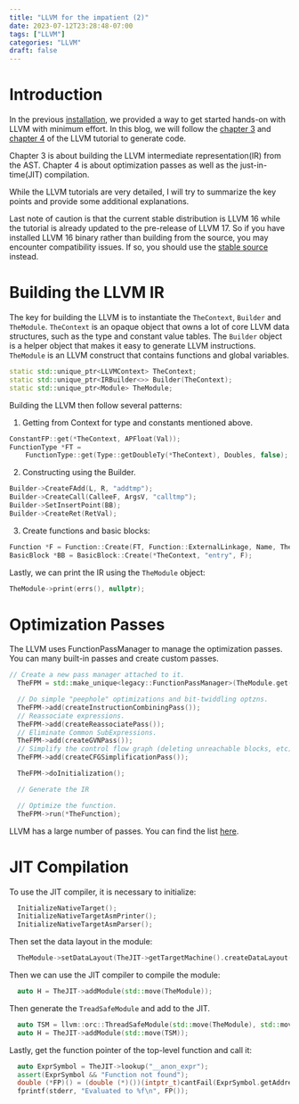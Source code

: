 ```yaml
---
title: "LLVM for the impatient (2)"
date: 2023-07-12T23:28:48-07:00
tags: ["LLVM"]
categories: "LLVM"
draft: false
---
```


# Introduction

In the previous [installation](/posts/llvm-for-the-impatient-1/), we provided a way to get started hands-on with LLVM with minimum effort. In this blog, we will follow the [chapter 3](https://llvm.org/docs/tutorial/MyFirstLanguageFrontend/LangImpl03.html) and [chapter 4](https://llvm.org/docs/tutorial/MyFirstLanguageFrontend/LangImpl04.html) of the LLVM tutorial to generate code.

Chapter 3 is about building the LLVM intermediate representation(IR) from the AST. Chapter 4 is about optimization passes as well as the just-in-time(JIT) compilation.

While the LLVM tutorials are very detailed, I will try to summarize the key points and provide some additional explanations.

Last note of caution is that the current stable distribution is LLVM 16 while the tutorial is already updated to the pre-release of LLVM 17. So if you have installed LLVM 16 binary rather than building from the source, you may encounter compatibility issues. If so, you should
use the [stable source](https://github.com/llvm/llvm-project/tree/release/16.x/llvm/examples/Kaleidoscope) instead.

# Building the LLVM IR

The key for building the LLVM is to instantiate the `TheContext`, `Builder` and `TheModule`. `TheContext` is an opaque object that owns a lot of core LLVM data structures, such as the type and constant value tables. The `Builder` object is a helper object that makes it easy to generate LLVM instructions. `TheModule` is an LLVM construct that contains functions and global variables.


```cpp
static std::unique_ptr<LLVMContext> TheContext;
static std::unique_ptr<IRBuilder<>> Builder(TheContext);
static std::unique_ptr<Module> TheModule;
```

Building the LLVM then follow several patterns:

1. Getting from Context for type and constants mentioned above.
```cpp
ConstantFP::get(*TheContext, APFloat(Val));
FunctionType *FT =
    FunctionType::get(Type::getDoubleTy(*TheContext), Doubles, false);
```
2. Constructing using the Builder.
```cpp
Builder->CreateFAdd(L, R, "addtmp");
Builder->CreateCall(CalleeF, ArgsV, "calltmp");
Builder->SetInsertPoint(BB);
Builder->CreateRet(RetVal);
```
3. Create functions and basic blocks:
```cpp
Function *F = Function::Create(FT, Function::ExternalLinkage, Name, TheModule.get());
BasicBlock *BB = BasicBlock::Create(*TheContext, "entry", F);
```

Lastly, we can print the IR using the `TheModule` object:
```cpp
TheModule->print(errs(), nullptr);
```

# Optimization Passes

The LLVM uses FunctionPassManager to manage the optimization passes. You can many built-in passes and create custom passes.
```cpp
// Create a new pass manager attached to it.
  TheFPM = std::make_unique<legacy::FunctionPassManager>(TheModule.get());

  // Do simple "peephole" optimizations and bit-twiddling optzns.
  TheFPM->add(createInstructionCombiningPass());
  // Reassociate expressions.
  TheFPM->add(createReassociatePass());
  // Eliminate Common SubExpressions.
  TheFPM->add(createGVNPass());
  // Simplify the control flow graph (deleting unreachable blocks, etc).
  TheFPM->add(createCFGSimplificationPass());

  TheFPM->doInitialization();

  // Generate the IR

  // Optimize the function.
  TheFPM->run(*TheFunction);
  ```

LLVM has a large number of passes. You can find the list [here](https://llvm.org/docs/Passes.html).

# JIT Compilation

To use the JIT compiler, it is necessary to initialize:

```cpp
  InitializeNativeTarget();
  InitializeNativeTargetAsmPrinter();
  InitializeNativeTargetAsmParser();
```

Then set the data layout in the module:
```cpp
  TheModule->setDataLayout(TheJIT->getTargetMachine().createDataLayout());
```

Then we can use the JIT compiler to compile the module:
```cpp
  auto H = TheJIT->addModule(std::move(TheModule));
```

Then generate the `TreadSafeModule` and add to the JIT.
```cpp
  auto TSM = llvm::orc::ThreadSafeModule(std::move(TheModule), std::move(Context));
  auto H = TheJIT->addModule(std::move(TSM));
```

Lastly, get the function pointer of the top-level function and call it:
```cpp
  auto ExprSymbol = TheJIT->lookup("__anon_expr");
  assert(ExprSymbol && "Function not found");
  double (*FP)() = (double (*)())(intptr_t)cantFail(ExprSymbol.getAddress());
  fprintf(stderr, "Evaluated to %f\n", FP());
```

